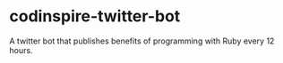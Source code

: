 # codinspire-twitter-bot
A twitter bot that publishes benefits of programming with Ruby every 12 hours. 
